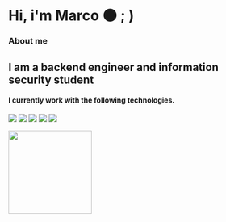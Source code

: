 # Hi, i'm Marco 🌑  ; )
### About me  ###
## I am a backend engineer and information security student ##

#### I currently work with the following technologies. ####

<a img src="https://img.shields.io/badge/Python-14354C?style=for-the-badge&logo=python&logoColor=white">
<img src="https://img.shields.io/badge/PHP-777BB4?style=for-the-badge&logo=php&logoColor=white
">
<img src="https://img.shields.io/badge/Laravel-FF2D20?style=for-the-badge&logo=laravel&logoColor=white
">
<img src="https://img.shields.io/badge/Google_Cloud-4285F4?style=for-the-badge&logo=google-cloud&logoColor=white
">
<img src="https://img.shields.io/badge/Flask-000000?style=for-the-badge&logo=flask&logoColor=white
">
<img src="https://img.shields.io/badge/MySQL-00000F?style=for-the-badge&logo=mysql&logoColor=white
">
<br>
<p>  
  <a href="https://github.com/anuraghazra/github-readme-stats">
    <img
      align="center"
      height="165"
      src="https://github-readme-stats.vercel.app/api?username=wardsec&count_private=true&show_icons=true&custom_title=Github%20Status&hide=issues&theme=algolia"
    />
    <!--<img
      align="center"
      height="165"
      src="https://github-readme-stats-eight-theta.vercel.app/api/top-langs/?username=fernandrev&layout=compact&langs_count=8&theme=algolia"
    />-->
  </a>
</p>
